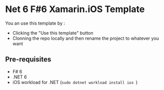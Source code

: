 # Net 6 F#6 Xamarin.iOS Template

You an use this template by : 
 - Clicking the "Use this template" button 
 - Clonning the repo locally and then rename the project to whatever you want
 
## Pre-requisites
* F# 6
* .NET 6
* iOS workload for .NET (`sudo dotnet workload install ios `)
